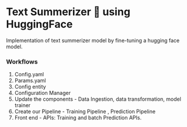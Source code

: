 # Text Summerizer 📃 using HuggingFace

Implementation of text summerizer model by fine-tuning a hugging face model.






### Workflows 

1. Config.yaml
2. Params.yaml
3. Config entity
4. Configuration Manager
5. Update the components    - Data Ingestion, data transformation, model trainer
6. Create our Pipeline      - Training Pipeline , Prediction Pipeline
7. Front end                - APIs:  Training and batch Prediction APIs.